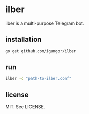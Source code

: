 # ilber

ilber is a multi-purpose Telegram bot.

## installation

```sh
go get github.com/igungor/ilber
```

## run

```sh
ilber -c "path-to-ilber.conf"
```

## license

MIT. See LICENSE.
